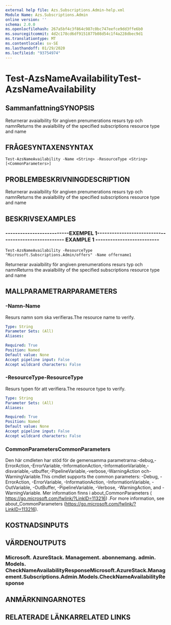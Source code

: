```yaml
---
external help file: Azs.Subscriptions.Admin-help.xml
Module Name: Azs.Subscriptions.Admin
online version: ''
schema: 2.0.0
ms.openlocfilehash: 267a5bf4c3f864c987c0bc747eefce9dd3ffe6b0
ms.sourcegitcommit: 4d2c178cd6df9151877b08d54c1f4a228dbec9d1
ms.translationtype: MT
ms.contentlocale: sv-SE
ms.lasthandoff: 01/29/2020
ms.locfileid: "93754974"
---
```

# <span data-ttu-id="2f9af-101">Test-AzsNameAvailability</span><span class="sxs-lookup"><span data-stu-id="2f9af-101">Test-AzsNameAvailability</span></span>

## <span data-ttu-id="2f9af-102">Sammanfattning</span><span class="sxs-lookup"><span data-stu-id="2f9af-102">SYNOPSIS</span></span>
<span data-ttu-id="2f9af-103">Returnerar avaialbility för angiven prenumerations resurs typ och namn</span><span class="sxs-lookup"><span data-stu-id="2f9af-103">Returns the avaialbility of the specified subscriptions resource type and name</span></span>

## <span data-ttu-id="2f9af-104">FRÅGESYNTAXEN</span><span class="sxs-lookup"><span data-stu-id="2f9af-104">SYNTAX</span></span>

```
Test-AzsNameAvailability -Name <String> -ResourceType <String> [<CommonParameters>]
```

## <span data-ttu-id="2f9af-105">PROBLEMBESKRIVNING</span><span class="sxs-lookup"><span data-stu-id="2f9af-105">DESCRIPTION</span></span>
<span data-ttu-id="2f9af-106">Returnerar avaialbility för angiven prenumerations resurs typ och namn</span><span class="sxs-lookup"><span data-stu-id="2f9af-106">Returns the avaialbility of the specified subscriptions resource type and name</span></span>

## <span data-ttu-id="2f9af-107">BESKRIVS</span><span class="sxs-lookup"><span data-stu-id="2f9af-107">EXAMPLES</span></span>

### <span data-ttu-id="2f9af-108">--------------------------EXEMPEL 1--------------------------</span><span class="sxs-lookup"><span data-stu-id="2f9af-108">-------------------------- EXAMPLE 1 --------------------------</span></span>
```
Test-AzsNameAvailability -ResourceType "Microsoft.Subscriptions.Admin/offers" -Name offername1
```

<span data-ttu-id="2f9af-109">Returnerar avaialbility för angiven prenumerations resurs typ och namn</span><span class="sxs-lookup"><span data-stu-id="2f9af-109">Returns the avaialbility of the specified subscriptions resource type and name</span></span>

## <span data-ttu-id="2f9af-110">MALLPARAMETRAR</span><span class="sxs-lookup"><span data-stu-id="2f9af-110">PARAMETERS</span></span>

### <span data-ttu-id="2f9af-111">-Namn</span><span class="sxs-lookup"><span data-stu-id="2f9af-111">-Name</span></span>
<span data-ttu-id="2f9af-112">Resurs namn som ska verifieras.</span><span class="sxs-lookup"><span data-stu-id="2f9af-112">The resource name to verify.</span></span>

```yaml
Type: String
Parameter Sets: (All)
Aliases: 

Required: True
Position: Named
Default value: None
Accept pipeline input: False
Accept wildcard characters: False
```

### <span data-ttu-id="2f9af-113">-ResourceType</span><span class="sxs-lookup"><span data-stu-id="2f9af-113">-ResourceType</span></span>
<span data-ttu-id="2f9af-114">Resurs typen för att verifiera.</span><span class="sxs-lookup"><span data-stu-id="2f9af-114">The resource type to verify.</span></span>

```yaml
Type: String
Parameter Sets: (All)
Aliases: 

Required: True
Position: Named
Default value: None
Accept pipeline input: False
Accept wildcard characters: False
```

### <span data-ttu-id="2f9af-115">CommonParameters</span><span class="sxs-lookup"><span data-stu-id="2f9af-115">CommonParameters</span></span>
<span data-ttu-id="2f9af-116">Den här cmdleten har stöd för de gemensamma parametrarna:-debug,-ErrorAction,-ErrorVariable,-InformationAction,-InformationVariable,-disvariable,-utbuffer,-PipelineVariable,-verbose,-WarningAction och-WarningVariable.</span><span class="sxs-lookup"><span data-stu-id="2f9af-116">This cmdlet supports the common parameters: -Debug, -ErrorAction, -ErrorVariable, -InformationAction, -InformationVariable, -OutVariable, -OutBuffer, -PipelineVariable, -Verbose, -WarningAction, and -WarningVariable.</span></span> <span data-ttu-id="2f9af-117">Mer information finns i about_CommonParameters ( https://go.microsoft.com/fwlink/?LinkID=113216) .</span><span class="sxs-lookup"><span data-stu-id="2f9af-117">For more information, see about_CommonParameters (https://go.microsoft.com/fwlink/?LinkID=113216).</span></span>

## <span data-ttu-id="2f9af-118">KOSTNADS</span><span class="sxs-lookup"><span data-stu-id="2f9af-118">INPUTS</span></span>

## <span data-ttu-id="2f9af-119">VÄRDEN</span><span class="sxs-lookup"><span data-stu-id="2f9af-119">OUTPUTS</span></span>

### <span data-ttu-id="2f9af-120">Microsoft. AzureStack. Management. abonnemang. admin. Models. CheckNameAvailabilityResponse</span><span class="sxs-lookup"><span data-stu-id="2f9af-120">Microsoft.AzureStack.Management.Subscriptions.Admin.Models.CheckNameAvailabilityResponse</span></span>

## <span data-ttu-id="2f9af-121">ANMÄRKNINGAR</span><span class="sxs-lookup"><span data-stu-id="2f9af-121">NOTES</span></span>

## <span data-ttu-id="2f9af-122">RELATERADE LÄNKAR</span><span class="sxs-lookup"><span data-stu-id="2f9af-122">RELATED LINKS</span></span>

